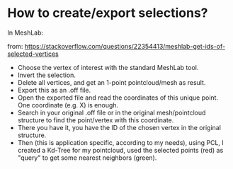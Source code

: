 
# How to create/export selections?

In MeshLab:

from: https://stackoverflow.com/questions/22354413/meshlab-get-ids-of-selected-vertices

* Choose the vertex of interest with the standard MeshLab tool.
* Invert the selection.
* Delete all vertices, and get an 1-point pointcloud/mesh as result.
* Export this as an .off file.
* Open the exported file and read the coordinates of this unique point. One coordinate (e.g. X) is enough.
* Search in your original .off file or in the original mesh/pointcloud structure to find the point/vertex with this coordinate.
* There you have it, you have the ID of the chosen vertex in the original structure.
* Then (this is application specific, according to my needs), using PCL, I created a Kd-Tree for my pointcloud, used the selected points (red) as "query" to get some nearest neighbors (green).

